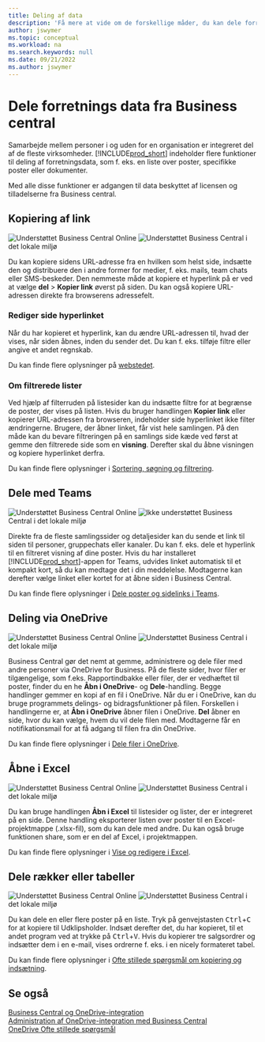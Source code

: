```yaml
---
title: Deling af data
description: 'Få mere at vide om de forskellige måder, du kan dele forretningsdata fra Business central.'
author: jswymer
ms.topic: conceptual
ms.workload: na
ms.search.keywords: null
ms.date: 09/21/2022
ms.author: jswymer
---
```

# <a name="sharing-business-data-from-business-central"></a><a name="sharing-business-data-from-business-central"></a>Dele forretnings data fra Business central

Samarbejde mellem personer i og uden for en organisation er integreret del af de fleste virksomheder. [!INCLUDE[prod_short](includes/prod_short.md)] indeholder flere funktioner til deling af forretningsdata, som f. eks. en liste over poster, specifikke poster eller dokumenter. <!--, with others&mdash;even those people who don't have a Business Central license in some cases.-->

Med alle disse funktioner er adgangen til data beskyttet af licensen og tilladelserne fra Business central.

## <a name="copying-a-link"></a><a name="copying-a-link"></a>Kopiering af link

![Understøttet](media/check.png) Business Central Online ![Understøttet](media/check.png) Business Central i det lokale miljø

Du kan kopiere sidens URL-adresse fra en hvilken som helst side, indsætte den og distribuere den i andre former for medier, f. eks. mails, team chats eller SMS-beskeder. Den nemmeste måde at kopiere et hyperlink på er ved at vælge **del** > **Kopier link** øverst på siden. Du kan også kopiere URL-adressen direkte fra browserens adressefelt.

### <a name="modify-the-page-link"></a><a name="modify-the-page-link"></a>Rediger side hyperlinket

Når du har kopieret et hyperlink, kan du ændre URL-adressen til, hvad der vises, når siden åbnes, inden du sender det. Du kan f. eks. tilføje filtre eller angive et andet regnskab.

Du kan finde flere oplysninger på [webstedet](/dynamics365/business-central/dev-itpro/developer/devenv-web-client-urls).

### <a name="about-filtered-lists"></a><a name="about-filtered-lists"></a>Om filtrerede lister

Ved hjælp af filterruden på listesider kan du indsætte filtre for at begrænse de poster, der vises på listen. Hvis du bruger handlingen **Kopier link** eller kopierer URL-adressen fra browseren, indeholder side hyperlinket ikke filter ændringerne. Brugere, der åbner linket, får vist hele samlingen. På den måde kan du bevare filtreringen på en samlings side kæde ved først at gemme den filtrerede side som en **visning**. Derefter skal du åbne visningen og kopiere hyperlinket derfra.

Du kan finde flere oplysninger i [Sortering, søgning og filtrering](ui-enter-criteria-filters.md).

## <a name="sharing-to-teams"></a><a name="sharing-to-teams"></a>Dele med Teams

![Understøttet](media/check.png) Business Central Online ![Ikke understøttet](media/x-icon.png) Business Central i det lokale miljø

Direkte fra de fleste samlingssider og detaljesider kan du sende et link til siden til personer, gruppechats eller kanaler. Du kan f. eks. dele et hyperlink til en filtreret visning af dine poster. Hvis du har installeret [!INCLUDE[prod_short](includes/prod_short.md)]-appen for Teams, udvides linket automatisk til et kompakt kort, så du kan medtage det i din meddelelse. Modtagerne kan derefter vælge linket eller kortet for at åbne siden i Business Central.

Du kan finde flere oplysninger i [Dele poster og sidelinks i Teams](across-working-with-teams.md).

## <a name="sharing-through-onedrive"></a><a name="sharing-through-onedrive"></a>Deling via OneDrive

![Understøttet](media/check.png) Business Central Online ![Understøttet](media/check.png) Business Central i det lokale miljø

Business Central gør det nemt at gemme, administrere og dele filer med andre personer via OneDrive for Business. På de fleste sider, hvor filer er tilgængelige, som f.eks. Rapportindbakke eller filer, der er vedhæftet til poster, finder du en he **Åbn i OneDrive**- og **Dele**-handling. Begge handlinger gemmer en kopi af en fil i OneDrive. Når du er i OneDrive, kan du bruge programmets delings- og bidragsfunktioner på filen. Forskellen i handlingerne er, at **Åbn i OneDrive** åbner filen i OneDrive. **Del** åbner en side, hvor du kan vælge, hvem du vil dele filen med. Modtagerne får en notifikationsmail for at få adgang til filen fra din OneDrive.

Du kan finde flere oplysninger i [Dele filer i OneDrive](across-share-onedrive.md).

## <a name="opening-in-excel"></a><a name="opening-in-excel"></a>Åbne i Excel

![Understøttet](media/check.png) Business Central Online ![Understøttet](media/check.png) Business Central i det lokale miljø

Du kan bruge handlingen **Åbn i Excel** til listesider og lister, der er integreret på en side. Denne handling eksporterer listen over poster til en Excel-projektmappe (.xlsx-fil), som du kan dele med andre. Du kan også bruge funktionen share, som er en del af Excel, i projektmappen.

Du kan finde flere oplysninger i [Vise og redigere i Excel](across-work-with-excel.md).

## <a name="sharing-rows-or-tables"></a><a name="sharing-rows-or-tables"></a>Dele rækker eller tabeller

![Understøttet](media/check.png) Business Central Online ![Understøttet](media/check.png) Business Central i det lokale miljø

Du kan dele en eller flere poster på en liste. Tryk på genvejstasten <kbd>Ctrl</kbd>+<kbd>C</kbd> for at kopiere til Udklipsholder. Indsæt derefter det, du har kopieret, til et andet program ved at trykke på <kbd>Ctrl</kbd>+<kbd>V</kbd>. Hvis du kopierer tre salgsordrer og indsætter dem i en e-mail, vises ordrerne f. eks. i en nicely formateret tabel.

Du kan finde flere oplysninger i [Ofte stillede spørgsmål om kopiering og indsætning](faq-copy-paste.yml).

## <a name="see-also"></a><a name="see-also"></a>Se også

[Business Central og OneDrive-integration](across-onedrive-overview.md)  
[Administration af OneDrive-integration med Business Central](admin-onedrive-integration.md)  
[OneDrive Ofte stillede spørgsmål](admin-onedrive-faq.md)
